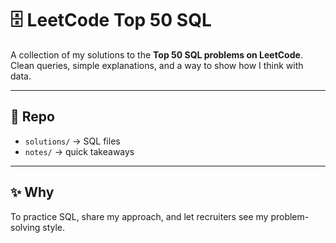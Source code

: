 # 🗄️ LeetCode Top 50 SQL

A collection of my solutions to the **Top 50 SQL problems on LeetCode**.  
Clean queries, simple explanations, and a way to show how I think with data.

---

## 📂 Repo
- `solutions/` → SQL files  
- `notes/` → quick takeaways  
---
## ✨ Why
To practice SQL, share my approach, and let recruiters see my problem-solving style.  
